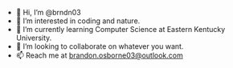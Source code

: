 - 👋 Hi, I’m @brndn03
- 👀 I’m interested in coding and nature.
- 🌱 I’m currently learning Computer Science at Eastern Kentucky University.
- 💞️ I’m looking to collaborate on whatever you want.
- 📫 Reach me at brandon.osborne03@outlook.com

<!---
brndn03/brndn03 is a ✨ special ✨ repository because its `README.md` (this file) appears on your GitHub profile.
You can click the Preview link to take a look at your changes.
--->
